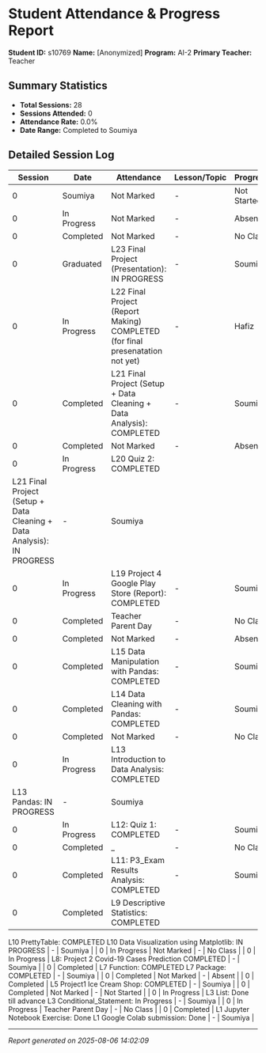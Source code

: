 # Student Attendance & Progress Report

**Student ID:** s10769
**Name:** [Anonymized]
**Program:** AI-2
**Primary Teacher:** Teacher

## Summary Statistics
- **Total Sessions:** 28
- **Sessions Attended:** 0
- **Attendance Rate:** 0.0%
- **Date Range:** Completed to Soumiya

## Detailed Session Log

| Session | Date | Attendance | Lesson/Topic | Progress |
|---------|------|------------|--------------|----------|
| 0 | Soumiya | Not Marked | - | Not Started |
| 0 | In Progress | Not Marked | - | Absent |
| 0 | Completed | Not Marked | - | No Class |
| 0 | Graduated | L23 Final Project (Presentation): IN PROGRESS | - | Soumiya |
| 0 | In Progress | L22 Final Project (Report Making) COMPLETED (for final presenatation not yet) | - | Hafiz |
| 0 | Completed | L21 Final Project (Setup + Data Cleaning + Data Analysis): COMPLETED | - | Soumiya |
| 0 | Completed | Not Marked | - | Absent |
| 0 | In Progress | L20 Quiz 2: COMPLETED
L21 Final Project (Setup + Data Cleaning + Data Analysis): IN PROGRESS | - | Soumiya |
| 0 | In Progress | L19 Project 4 Google Play Store (Report): COMPLETED | - | Soumiya |
| 0 | Completed | Teacher Parent Day | - | No Class |
| 0 | Completed | Not Marked | - | Absent |
| 0 | Completed | L15 Data Manipulation with Pandas: COMPLETED | - | Soumiya |
| 0 | Completed | L14 Data Cleaning with Pandas: COMPLETED | - | Soumiya |
| 0 | Completed | Not Marked | - | No Class |
| 0 | In Progress | L13 Introduction to Data Analysis: COMPLETED
L13 Pandas: IN PROGRESS | - | Soumiya |
| 0 | In Progress | L12: Quiz 1: COMPLETED | - | Soumiya |
| 0 | Completed | _ | - | No Class |
| 0 | Completed | L11: P3_Exam Results Analysis: COMPLETED | - | Soumiya |
| 0 | Completed | L9 Descriptive Statistics: COMPLETED
L10 PrettyTable: COMPLETED
L10 Data Visualization using Matplotlib: IN PROGRESS | - | Soumiya |
| 0 | In Progress | Not Marked | - | No Class |
| 0 | In Progress | L8: Project 2 Covid-19 Cases Prediction
COMPLETED | - | Soumiya |
| 0 | Completed | L7 Function: COMPLETED
L7 Package: COMPLETED | - | Soumiya |
| 0 | Completed | Not Marked | - | Absent |
| 0 | Completed | L5 Project1 Ice Cream Shop: COMPLETED | - | Soumiya |
| 0 | Completed | Not Marked | - | Not Started |
| 0 | In Progress | L3 List: Done till advance
L3 Conditional_Statement: In Progress | - | Soumiya |
| 0 | In Progress | Teacher Parent Day | - | No Class |
| 0 | Completed | L1 Jupyter Notebook Exercise: Done
L1 Google Colab submission: Done | - | Soumiya |

---
*Report generated on 2025-08-06 14:02:09*
